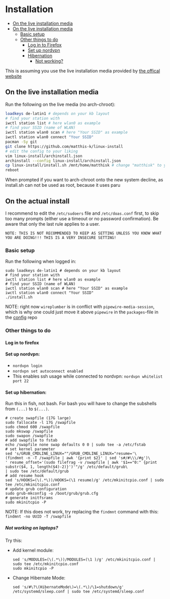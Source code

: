 # Installation
* [On the live installation media](#on-the-live-installation-media)
* [On the live installation media](#on-the-actual-install)  
  *  [Basic setup](#basic-setup)  
  *  [Other things to do](#other-things-to-do)  
     * [Log in to Firefox](#log-in-to-firefox)
     * [Set up nordvpn](#set-up-nordvpn)
     * [Hibernation](#set-up-hibernation)
       * [Not working?](#not-working-on-laptops?)

This is assuming you use the live installation media provided by [the offical website](https://archlinux.org/download/)

## On the live installation media

Run the following on the live media (no arch-chroot):

```bash
loadkeys de-latin1 # depends on your kb layout
# find your station with
iwctl station list # here wlan0 as example
# find your SSID (name of WLAN)
iwctl station wlan0 scan # here "Your SSID" as example
iwctl station wlan0 connect "Your SSID"
pacman -Sy git
git clone https://github.com/matthis-k/linux-install
# edit the config to your liking
vim linux-install/archinstall.json
archinstall --config linux-install/archinstall.json
cp linux-install/install.sh /mnt/home/matthisk # change "matthisk" to your username
reboot
```

When prompted if you want to arch-chroot onto the new system decline, as install.sh can not be used as root, because it uses paru

## On the actual install

I recommend to edit the `/etc/sudoers` file and `/etc/doas.conf` first, to skip too many prompts (either use a timeout or no password confirmation). Be aware that only the last rule applies to a user.  
```
NOTE: THIS IS NOT RECOMMENDED TO KEEP AS SETTING UNLESS YOU KNOW WHAT YOU ARE DOING!!! THIS IS A VERY INSECURE SETTING!
```

### Basic setup
Run the following when logged in:

```
sudo loadkeys de-latin1 # depends on your kb layout
# find your station with
iwctl station list # here wlan0 as example
# find your SSID (name of WLAN)
iwctl station wlan0 scan # here "Your SSID" as example
iwctl station wlan0 connect "Your SSID"
./install.sh
```

NOTE: right now `wireplumber` is in conflict with `pipewire-media-session`, which is why one could just move it above `pipewire` in the `packages`-file in the [config](https://github.com/matthis-k/config) repo

### Other things to do

#### Log in to firefox
#### Set up nordvpn:
  - `nordvpn login`
  - `nordvpn set autoconnect enabled`
  - This enables ssh usage while connected to nordvpn: `nordvpn whitelist port 22`
#### Set up hibernation:
Run this in fish, not bash. For bash you will have to change the subshells from `(...)` to `$(...)`.
```
# create swapfile (17G large)
sudo fallocate -l 17G /swapfile
sudo chmod 600 /swapfile
sudo mkswap /swapfile
sudo swapon /swapfile
# add swapfile to fstab
echo /swapfile none swap defaults 0 0 | sudo tee -a /etc/fstab
# set kernel parameter
sed 's/GRUB_CMDLINE_LINUX=""/GRUB_CMDLINE_LINUX="resume='\
(findmnt -n -T /swapfile | awk '{print $2}' | sed 's#/#\\\/#g')\
' resume_offset='(sudo filefrag -v /swapfile | awk '$1=="0:" {print substr($4, 1, length($4)-2)}')'"/g' /etc/default/grub\
| sudo tee /etc/default/grub
# add resume hook
sed 's/HOOKS=(\(.*\))/HOOKS=(\1 resume)/g' /etc/mkinitcpio.conf | sudo tee /etc/mkinitcpio.conf
# update grub configuration
sudo grub-mkconfig -o /boot/grub/grub.cfg
# generate initfsrams
sudo mkinitcpio -P
```
NOTE: If this does not work, try replacing the `findmnt` command with this: `findmnt -no UUID -T /swapfile`

##### Not working on laptops?
Try this:
 - Add kernel module:
    ```
    sed 's/MODULES=(\(.*\))/MODULES=(\1 )/g' /etc/mkinitcpio.conf | sudo tee /etc/mkinitcpio.conf
    sudo mkinitcpio -P
    ```
 - Change Hibernate Mode:
    ```
    sed 's/#\?\(HibernateMode\)=\(.*\)/\1=shutdown/g' /etc/systemd/sleep.conf | sudo tee /etc/systemd/sleep.conf
    ```
